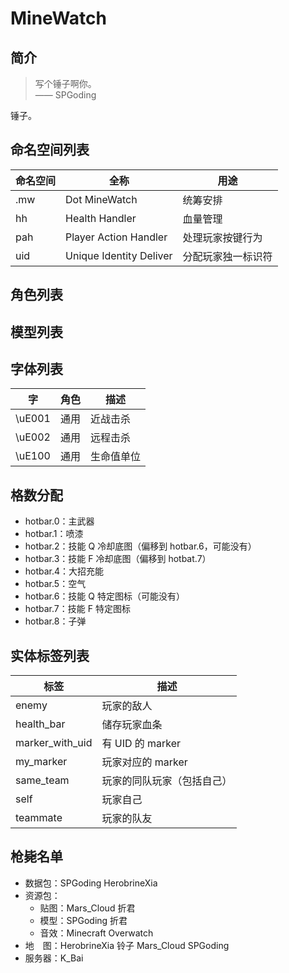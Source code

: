 # MineWatch

## 简介

> 写个锤子啊你。  
> —— SPGoding

锤子。

## 命名空间列表

| 命名空间 | 全称 | 用途 |
| ------- | ---- | ---- |
| .mw | Dot MineWatch | 统筹安排 |
| hh  | Health Handler | 血量管理 |
| pah | Player Action Handler | 处理玩家按键行为 |
| uid | Unique Identity Deliver | 分配玩家独一标识符 |

## 角色列表



## 模型列表

## 字体列表

| 字 | 角色 | 描述 |
| - | - | - |
| \uE001 | 通用 | 近战击杀 |
| \uE002 | 通用 | 远程击杀 |
| \uE100 | 通用 | 生命值单位 |

## 格数分配

- hotbar.0：主武器
- hotbar.1：喷漆
- hotbar.2：技能 Q 冷却底图（偏移到 hotbar.6，可能没有）
- hotbar.3：技能 F 冷却底图（偏移到 hotbat.7）
- hotbar.4：大招充能
- hotbar.5：空气
- hotbar.6：技能 Q 特定图标（可能没有）
- hotbar.7：技能 F 特定图标
- hotbar.8：子弹

## 实体标签列表

| 标签 | 描述 |
| - | - |
| enemy | 玩家的敌人 |
| health_bar | 储存玩家血条 |
| marker_with_uid | 有 UID 的 marker |
| my_marker | 玩家对应的 marker |
| same_team | 玩家的同队玩家（包括自己） |
| self | 玩家自己 |
| teammate | 玩家的队友 |

## 枪毙名单

- 数据包：SPGoding HerobrineXia
- 资源包： 
    - 贴图：Mars_Cloud 折君
    - 模型：SPGoding 折君
    - 音效：Minecraft Overwatch
- 地　图：HerobrineXia 铃子 Mars_Cloud SPGoding
- 服务器：K_Bai
